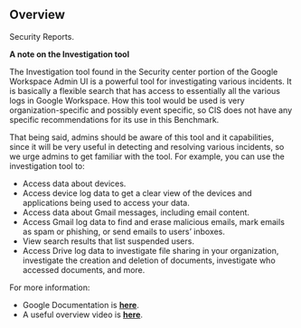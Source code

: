 ## Overview

Security Reports.

**A note on the Investigation tool**

The Investigation tool found in the Security center portion of the Google Workspace Admin UI is a powerful tool for investigating various incidents. It is basically a flexible search that has access to essentially all the various logs in Google Workspace. How this tool would be used is very organization-specific and possibly event specific, so CIS does not have any specific recommendations for its use in this Benchmark.

That being said, admins should be aware of this tool and it capabilities, since it will be very useful in detecting and resolving various incidents, so we urge admins to get familiar with the tool. For example, you can use the investigation tool to:

- Access data about devices.
- Access device log data to get a clear view of the devices and applications being used to access your data.
- Access data about Gmail messages, including email content.
- Access Gmail log data to find and erase malicious emails, mark emails as spam or phishing, or send emails to users’ inboxes.
- View search results that list suspended users.
- Access Drive log data to investigate file sharing in your organization, investigate the creation and deletion of documents, investigate who accessed documents, and more.

For more information:

- Google Documentation is **[here](https://apps.google.com/supportwidget/articlehome?hl=en&article_url=https%3A%2F%2Fsupport.google.com%2Fa%2Fanswer%2F7575955%3Fhl%3Den&assistant_id=generic-unu&product_context=7575955&product_name=UnuFlow&trigger_context=a)**.
- A useful overview video is **[here](https://www.youtube.com/watch?v=RTf0bQJct9k&list=PLn275E3eumb6OTmFMyAbnEN1tJN-24GwZ&index=2)**.
